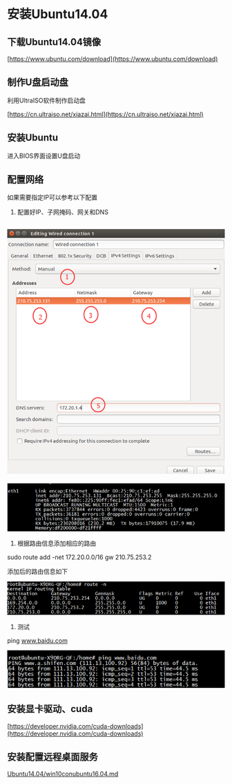 # 安装Ubuntu14.04

## 下载Ubuntu14.04镜像

[https://www.ubuntu.com/download](https://www.ubuntu.com/download)

## 制作U盘启动盘

利用UltraISO软件制作启动盘

[https://cn.ultraiso.net/xiazai.html](https://cn.ultraiso.net/xiazai.html)

## 安装Ubuntu

进入BIOS界面设置U盘启动

## 配置网络

如果需要指定IP可以参考以下配置

1. 配置好IP、子网掩码、网关和DNS

## ![](/Ubuntu14.04/assets/1_1.png)

![](/Ubuntu14.04/assets/1_2.png)

1. 根据路由信息添加相应的路由

sudo route add -net 172.20.0.0/16 gw 210.75.253.2

添加后的路由信息如下

![](/Ubuntu14.04/assets/1_3.png)

1. 测试

ping www.baidu.com

![](/Ubuntu14.04/assets/1_4.png)

## 安装显卡驱动、cuda

[https://developer.nvidia.com/cuda-downloads](https://developer.nvidia.com/cuda-downloads)

## 安装配置远程桌面服务

[Ubuntu14.04/win10conubuntu16.04.md](/Ubuntu14.04/win10conubuntu16.04.md)

